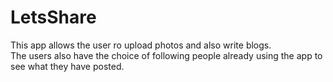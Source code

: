 # LetsShare
This app allows the user ro upload photos and also write blogs.</br>
The users also have the choice of following people already using the app to see what they have posted.</br>
